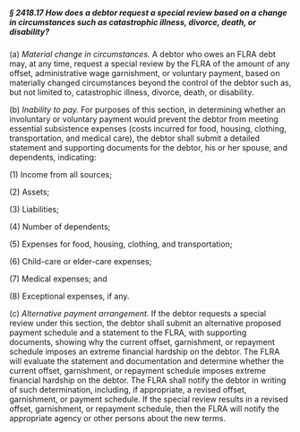 ##### § 2418.17 How does a debtor request a special review based on a change in circumstances such as catastrophic illness, divorce, death, or disability? #####

(a) *Material change in circumstances.* A debtor who owes an FLRA debt may, at any time, request a special review by the FLRA of the amount of any offset, administrative wage garnishment, or voluntary payment, based on materially changed circumstances beyond the control of the debtor such as, but not limited to, catastrophic illness, divorce, death, or disability.

(b) *Inability to pay.* For purposes of this section, in determining whether an involuntary or voluntary payment would prevent the debtor from meeting essential subsistence expenses (costs incurred for food, housing, clothing, transportation, and medical care), the debtor shall submit a detailed statement and supporting documents for the debtor, his or her spouse, and dependents, indicating:

(1) Income from all sources;

(2) Assets;

(3) Liabilities;

(4) Number of dependents;

(5) Expenses for food, housing, clothing, and transportation;

(6) Child-care or elder-care expenses;

(7) Medical expenses; and

(8) Exceptional expenses, if any.

(c) *Alternative payment arrangement.* If the debtor requests a special review under this section, the debtor shall submit an alternative proposed payment schedule and a statement to the FLRA, with supporting documents, showing why the current offset, garnishment, or repayment schedule imposes an extreme financial hardship on the debtor. The FLRA will evaluate the statement and documentation and determine whether the current offset, garnishment, or repayment schedule imposes extreme financial hardship on the debtor. The FLRA shall notify the debtor in writing of such determination, including, if appropriate, a revised offset, garnishment, or payment schedule. If the special review results in a revised offset, garnishment, or repayment schedule, then the FLRA will notify the appropriate agency or other persons about the new terms.